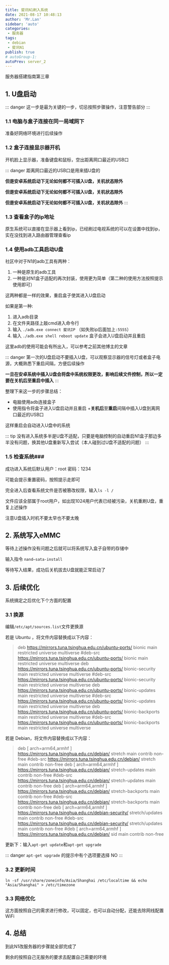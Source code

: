 ```yaml
--- 
title: 斐讯N1刷入系统
date: 2021-08-17 10:48:13
author: 'Mr.Lan'
sidebar: 'auto'
categories: 
 - 服务器
tags: 
 - debian
 - 斐讯N1
publish: true
# autoGroup-1: 
autoPrev: server_2
---
```


服务器搭建指南第三章
<!-- more -->
## **1. U盘启动**

::: danger
这一步是最为关键的一步，切忌按照步骤操作，注意警告部分
:::

### 1.1 电脑与盒子连接在同一局域网下
准备好网络环境进行后续操作

### 1.2 盒子连接显示器开机
开机脸上显示器，准备键盘和鼠标，空出距离网口最近的USB口

::: danger
距离网口最近的USB口是用来插U盘的

**但是安卓系统启动下无论如何都不可插入U盘，关机状态除外**

**但是安卓系统启动下无论如何都不可插入U盘，关机状态除外**

**但是安卓系统启动下无论如何都不可插入U盘，关机状态除外**
:::

### 1.3 查看盒子的ip地址

原生系统可以直接在显示器上看到ip，已经刷过电视系统的可以在设置中找到ip，实在没找到进入路由器管理查看ip

### 1.4 使用adb工具启动U盘

社区中对于N1的adb工具有两种：
1. 一种是原生的adb工具
2. 一种是对N1盒子适配的再次封装，使用更为简单（第二种的使用方法按照提示使用即可）

这两种都是一样的效果，重启盒子使其进入U盘启动

如果是第一种:
1. 进入adb目录
2. 在文件夹路径上敲cmd进入命令行
3. 输入 `./adb.exe connect 斐讯IP` （如失败ip后面加上`:5555`）
4. 输入 `./adb.exe shell reboot update` 盒子会进入U盘启动并且重启

这里adb的使用可能会有所出入，可以参考之前其他博主的文章

::: danger
第一次的U盘启动不要插入U盘，可以观察显示器的信号灯或者盒子电源，大概熟悉下重启间隔，方便后续操作

**一旦在安卓系统中插入U盘会将盘中系统权限更改，影响后续文件控制，所以一定要在关机后至重启中插入**
:::

整理下来这一步的步骤总结：
+ 电脑使用adb连接盒子
+ 使用指令将盒子进入U盘启动并且重启
+**关机后**至**重启**间隔中插入U盘到离网口最近的USB口

这样重启会自动进入U盘中的系统

::: tip
没有进入系统多半是U盘不适配，只要是电脑控制的自动重启N1盒子那边多半没有问题，换其他U盘重新写入尝试（本人碰到过U盘不适配的问题）
:::

### 1.5 检查系统###

成功进入系统后默认用户：root 密码：1234

可能会提示重置密码，按照提示走即可

完全进入后查看系统文件是否被篡改权限，输入`ls -l /`

文件应该全部属于root用户，如出现1024用户代表已经被污染，关机重刷U盘，重复上述操作

注意U盘插入时机不要太早也不要太晚

## **2. 系统写入eMMC**

等待上述操作没有问题之后就可以将系统写入盒子自带的存储中

输入指令 `nand–sata-install`

等待写入结果，成功后关机拔去U盘就能正常启动了

## **3. 后续优化**

系统搞定之后优化下个方面的配置

### 3.1 换源

编辑`/etc/apt/sources.list`文件更换源

若是 Ubuntu ，将文件内容替换成以下内容：

> deb https://mirrors.tuna.tsinghua.edu.cn/ubuntu-ports/ bionic main restricted universe multiverse
> #deb-src https://mirrors.tuna.tsinghua.edu.cn/ubuntu-ports/ bionic main restricted universe multiverse
> deb https://mirrors.tuna.tsinghua.edu.cn/ubuntu-ports/ bionic-security main restricted universe multiverse
> #deb-src https://mirrors.tuna.tsinghua.edu.cn/ubuntu-ports/ bionic-security main restricted universe multiverse
> deb https://mirrors.tuna.tsinghua.edu.cn/ubuntu-ports/ bionic-updates main restricted universe multiverse
> #deb-src https://mirrors.tuna.tsinghua.edu.cn/ubuntu-ports/ bionic-updates main restricted universe multiverse
> deb https://mirrors.tuna.tsinghua.edu.cn/ubuntu-ports/ bionic-backports main restricted universe multiverse
> #deb-src https://mirrors.tuna.tsinghua.edu.cn/ubuntu-ports/ bionic-backports main restricted universe multiverse

若是 Debian，将文件内容替换成以下内容：

> deb [ arch=arm64,armhf ] https://mirrors.tuna.tsinghua.edu.cn/debian/ stretch main contrib non-free
> #deb-src https://mirrors.tuna.tsinghua.edu.cn/debian/ stretch main contrib non-free
> deb [ arch=arm64,armhf ] https://mirrors.tuna.tsinghua.edu.cn/debian/ stretch-updates main contrib non-free
> #deb-src https://mirrors.tuna.tsinghua.edu.cn/debian/ stretch-updates main contrib non-free
> deb [ arch=arm64,armhf ] https://mirrors.tuna.tsinghua.edu.cn/debian/ stretch-backports main contrib non-free
> #deb-src https://mirrors.tuna.tsinghua.edu.cn/debian/ stretch-backports main contrib non-free
> deb [ arch=arm64,armhf ] https://mirrors.tuna.tsinghua.edu.cn/debian-security/ stretch/updates main contrib non-free
> #deb-src https://mirrors.tuna.tsinghua.edu.cn/debian-security/ stretch/updates main contrib non-free
> #deb [ arch=arm64,armhf ] https://mirrors.tuna.tsinghua.edu.cn/debian/ sid main contrib non-free

更新下：输入`apt-get update`和`apt-get upgrade`

::: danger
`apt-get upgrade` 的提示中有个选项要选择 NO
:::

### 3.2 更新时间

`ln -sf /usr/share/zoneinfo/Asia/Shanghai /etc/localtime && echo "Asia/Shanghai" > /etc/timezone`

### 3.3 网络优化

这方面按照自己的需求进行修改，可以固定，也可以自动分配，还能去除网线配置WiFi

## 4. 总结

到此N1改服务器的步骤就全部完成了

剩余的按照自己无服务的要求去配置自己需要的环境